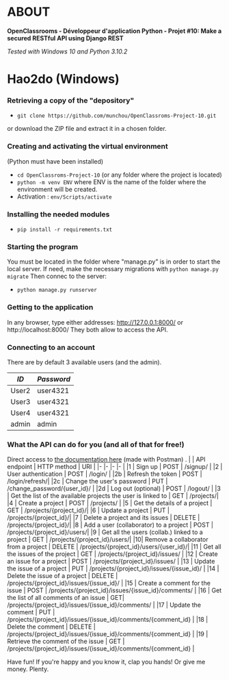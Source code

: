 # ABOUT

**OpenClassrooms - Développeur d'application Python - Projet #10: Make a secured RESTful API using Django REST**

_Tested with Windows 10 and Python 3.10.2_


# Hao2do (Windows)
### Retrieving a copy of the "depository"

- `git clone https://github.com/munchou/OpenClassroms-Project-10.git`

or download the ZIP file and extract it in a chosen folder.

### Creating and activating the virtual environment
(Python must have been installed)
- `cd OpenClassroms-Project-10` (or any folder where the project is located)
- `python -m venv ENV` where ENV is the name of the folder where the environment will be created.
- Activation : `env/Scripts/activate`
    
### Installing the needed modules

- `pip install -r requirements.txt`

### Starting the program
You must be located in the folder where "manage.py" is in order to start the local server.
If need, make the necessary migrations with `python manage.py migrate`
Then connec to the server:
- `python manage.py runserver`

### Getting to the application
In any browser, type either addresses:
http://127.0.0.1:8000/ or http://localhost:8000/
They both allow to access the API.

### Connecting to an account
There are by default 3 available users (and the admin).

|       *ID*        |   *Password*   |
|-------------------|----------------|
| User2             |    user4321    |
| User3             |    user4321    |
| User4             |    user4321    |
| admin             |      admin     |

### What the API can do for you (and all of that for free!)
Direct access to [the documentation here](https://documenter.getpostman.com/view/28047851/2s93sjUUSd) (made with Postman) .
|  | API endpoint | HTTP method | URI           |
|- |-             |-            |-              |
|1 | Sign up      | POST        | /signup/      |
|2 | User authentication | POST | /login/       |
|2b | Refresh the token | POST | /login/refresh/|
|2c | Change the user's password | PUT | /change_password/{user_id}/ |
|2d | Log out (optional) | POST | /logout/      |
|3 | Get the list of the available projects the user is linked to | GET | /projects/|
|4 | Create a project | POST    | /projects/    |
|5 | Get the details of a project | GET | /projects/{project_id}/|
|6 | Update a project | PUT | /projects/{project_id}/|
|7 | Delete a project and its issues | DELETE | /projects/{project_id}/|
|8 | Add a user (collaborator) to a project | POST | /projects/{project_id}/users/|
|9 | Get all the users (collab.) linked to a project | GET | /projects/{project_id}/users/|
|10| Remove a collaborator from a project | DELETE | /projects/{project_id}/users/{user_id}/|
|11 | Get all the issues of the project | GET | /projects/{project_id}/issues/ |
|12 | Create an issue for a project | POST | /projects/{project_id}/issues/ |
|13 | Update the issue of a project | PUT | /projects/{project_id}/issues/{issue_id}/ |
|14 | Delete the issue of a project | DELETE | /projects/{project_id}/issues/{issue_id}/ |
|15 | Create a comment for the issue | POST | /projects/{project_id}/issues/{issue_id}/comments/ |
|16 | Get the list of all comments of an issue | GET| /projects/{project_id}/issues/{issue_id}/comments/ |
|17 | Update the comment | PUT | /projects/{project_id}/issues/{issue_id}/comments/{comment_id} |
|18 | Delete the comment | DELETE | /projects/{project_id}/issues/{issue_id}/comments/{comment_id} |
|19 | Retrieve the comment of the issue | GET | /projects/{project_id}/issues/{issue_id}/comments/{comment_id} |


Have fun! If you're happy and you know it, clap you hands! Or give me money. Plenty.